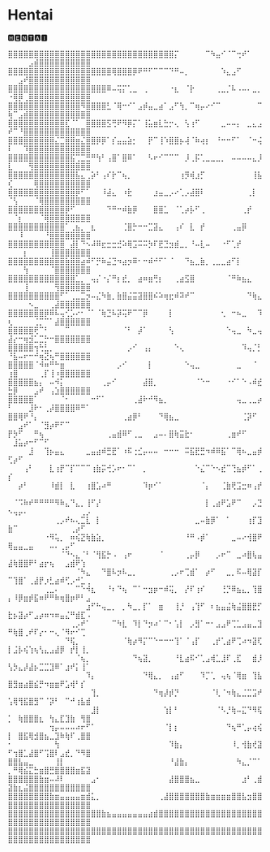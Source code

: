 # Hentai
🅷🅴🅽🆃🅰🅸

⣿⣿⣿⣿⣿⣿⣿⣿⣿⣿⣿⣿⣿⣿⣿⣿⣿⣿⣿⣿⣿⣿⣿⣿⣿⣿⣿⣿⣿⣿⣿⣿⡍⠀⠀⠀⠀⠀⠉⠳⣤⠊⠈⠉⢒⠞⠁⠀⠀⠀⠀⠀⠀⣠⣾⣿⣿⣿⣿⣿⣿⣿⣿⣿⣿
⣿⣿⣿⣿⣿⣿⣿⣿⣿⣿⣿⣿⣿⣿⣿⣿⣿⣿⣿⣿⢿⣿⣿⣿⡿⠟⠛⠋⠉⠉⠉⠙⠛⠤⡀⠀⠀⠀⠀⠀⠀⠱⣄⣠⠋⠀⠀⠀⠀⠀⠀⣠⠞⣿⣿⣿⣿⣿⣿⣿⣿⣿⣿⣿⣿
⣿⣿⣿⣿⣿⣿⣿⣿⣿⣿⣿⣿⣿⣿⣿⣿⣿⣿⣿⠿⠤⢭⡍⢁⣀⠀⢀⠀⠀⠀⠀⠐⣆⠀⠈⡗⠀⠀⠀⠀⢀⣀⡈⠧⠠⠤⠄⣀⡀⠐⢿⡿⢀⣿⣿⣿⣿⣿⣿⣿⣿⣿⣿⣿⣿
⣿⣿⣿⣿⣿⣿⣿⣿⣿⣿⣿⣿⣿⣿⠻⣿⣿⣿⣿⣃⠈⢿⠒⠊⠁⣠⡾⣤⣀⣴⠁⣠⠋⢳⡀⠉⢶⡤⠔⠊⠉⠀⠀⠀⠀⠀⠀⠀⠉⢷⠉⣠⣾⣿⣿⣿⣿⣿⣿⣿⣿⣿⣿⣿⣿
⣿⣿⣿⣿⣿⣿⣿⣿⣿⣿⣿⣏⠈⠁⠀⣿⣿⣿⣿⣫⢛⠟⠻⡿⡍⠁⢸⣥⣶⣇⣓⡒⢄⠀⢣⢰⠋⠀⠀⠀⠀⣀⠤⠤⡄⠀⣀⣄⣠⠞⠉⠘⣿⣿⣿⣿⣿⣿⣿⣿⣿⣿⣿⣿⣿
⣿⣿⣿⣿⣿⣿⣿⣿⣿⣌⣉⣿⣿⣶⣌⣿⣿⡿⡿⠁⡎⣤⣤⣵⡂⠀⠀⡟⠉⢸⠱⣿⣿⡦⢼⠈⠷⢴⡆⠀⠘⠒⠒⠋⠁⠀⠈⠒⢬⠇⠀⠀⠹⣿⣿⣿⣿⣿⣿⣿⣿⣿⣿⣿⣿
⣿⣿⣿⣿⣿⣿⣿⣿⣿⣿⣿⣿⣯⢉⣉⣛⠛⢳⠃⢠⣿⠁⣿⠿⠁⠀⠀⠣⠖⠊⠉⠉⠉⠀⡸⢀⡯⢁⣀⣀⣀⡀⠀⠤⠤⠤⠤⣄⡸⣇⠀⠀⠀⢻⣿⣿⣿⣿⣿⣿⣿⣿⣿⣿⣿
⣿⣿⣿⣿⣿⣿⣿⣿⣿⣿⣿⣿⣿⣧⣄⢀⡵⠃⢠⠎⡗⠉⢦⡀⠀⠀⠀⠀⠀⠀⠀⠀⠀⢰⡻⢾⣰⡋⠀⠀⠀⠀⠀⠀⠀⠀⠀⢸⣧⢎⠀⠀⠀⠀⢿⣿⣿⣿⣿⣿⣿⣿⣿⣿⣿
⣿⣿⣿⣿⣿⣿⣿⣿⣿⣿⣿⣿⣿⡿⠋⠁⠀⠀⠸⣼⣄⠀⠰⣗⠀⠀⠀⠀⣰⣤⣀⡠⠔⢁⡠⣼⣿⠇⠀⠀⠀⠀⠀⠀⠀⠀⢀⡇⠀⠈⢣⠀⠀⠀⠈⢿⣿⣿⣿⣿⣿⣿⣿⣿⣿
⣿⣿⣿⣿⣿⣿⣿⣿⣿⣿⣿⡿⠋⠀⠀⠀⠀⠀⠀⠙⠛⠒⠾⣷⡿⠀⠀⠀⣿⣿⣁⠀⠈⢁⡴⡧⠋⢀⠀⠀⠀⠀⠀⠀⠀⢀⡞⠀⠀⠀⠈⡆⠀⠀⠀⠈⢿⣿⣿⣿⣿⣿⣿⣿⣿
⣿⣿⣿⣿⣿⣿⣿⣿⣿⣿⣿⠁⢀⣦⡀⠀⣆⠀⠀⠀⠀⠀⢈⣿⡓⠒⠒⣉⣽⣄⠀⠀⢠⠎⠀⣇⠀⡞⠀⠀⠀⠀⠀⢀⣤⡿⠀⠀⠀⠀⠀⠸⠀⠀⠀⠀⠘⣿⣿⣿⣿⣿⣿⣿⣿
⣿⣿⣿⣿⣿⣿⣿⣿⣿⣿⣿⠀⣼⡇⠙⠢⠼⠿⣖⣒⣒⣚⠵⢿⣩⠭⠭⡳⠏⣟⣙⣲⣾⣀⡀⠘⠤⣇⠤⠀⠀⠐⠋⢁⡞⠀⠀⠀⠀⠀⠀⠀⡆⠀⠀⠀⠀⢸⣿⣿⣿⣿⣿⣿⣿
⣿⣿⣿⣿⣿⣿⣿⣿⣿⣿⣿⣷⣿⣿⣴⠾⠋⡛⠷⣬⣙⠲⣴⡲⠿⠂⠒⠾⠚⠋⠁⠈⠀⠀⠙⣦⣀⣷⡀⢀⣀⣀⣴⠋⡇⠀⠀⠀⠀⠀⠀⠀⢳⠀⠀⠀⠀⠈⣿⣿⣿⣿⣿⣿⣿
⣿⣿⣿⣿⣿⣿⣿⣿⣿⣿⣿⣿⣿⣁⡀⠀⢤⡌⠐⡌⠛⡆⣞⡀⠀⣴⠶⣶⢛⡆⠀⠀⢀⣴⣫⣿⠀⠀⠀⠀⠀⠀⠈⠛⠷⣦⣄⠀⠀⠀⠀⠀⢸⠀⠀⠀⠀⠀⢻⣿⣿⣿⣿⣿⣿
⣿⣿⣿⣿⣿⣿⣿⣿⣿⣿⠋⠁⢀⣀⣉⡲⠤⣌⠳⣷⡀⣷⣿⣬⣭⣽⣿⣿⠮⠵⢶⣖⠾⠽⠞⠉⠀⠀⠀⠀⠀⠀⠀⠀⠀⠀⠙⢷⣄⠀⠀⠀⠀⠢⣀⠀⠀⢀⣼⣿⣿⣿⣿⣿⣿
⣿⣿⣿⣿⣿⣿⣿⡿⠿⠧⢤⢊⡡⠔⠂⠈⠁⠈⢷⣙⠧⡽⢭⠟⠉⠉⡿⠀⠀⠀⠀⡇⠀⠀⠀⠀⠀⠀⠀⠀⠀⢂⠀⠒⠦⣀⠀⠀⠹⢆⠀⠀⠀⠀⢈⡉⠉⠁⣼⣿⣿⣿⣿⣿⣿
⣿⣿⣿⣿⣿⢟⠉⠃⠀⠀⠀⠉⠀⠀⠀⠀⠀⠀⠀⠀⠀⠀⠈⠃⠀⡼⠁⠀⠀⠀⠀⢣⠀⠀⠀⠀⠀⠀⠀⠀⠀⠀⠑⢤⣀⠀⠳⣀⢤⣼⡔⠒⢶⣺⣁⣉⡓⠒⣿⣿⣿⣿⣿⣿⣿
⣿⣿⣿⣿⣿⢲⢓⣃⡀⠀⠀⠀⠀⠀⠀⠀⠀⠀⠀⠀⠀⠀⠀⡠⠊⠀⢠⡄⠀⠀⠀⠀⠑⢄⠀⠀⠀⠀⠀⠀⠀⠀⠀⠀⠀⠹⢤⡈⡃⠘⣧⠤⠖⠒⠚⢶⣝⢦⠛⣿⣿⣿⣿⣿⣿
⣿⣿⣿⣿⣿⠈⠺⠶⠛⠓⣶⠀⠀⠀⠀⠀⠀⠀⠀⠀⠀⡠⠊⠀⠀⠀⠀⡇⠀⠀⠀⠀⠀⠀⠑⢤⣀⠀⠀⠀⠀⠀⠀⠀⣀⠀⠀⠈⠀⢰⣿⠀⠀⠀⠀⢀⡏⢸⠰⣿⣿⣿⣿⣿⣿
⣿⣿⣿⣿⣿⣦⡄⠀⠤⠺⡅⠀⠀⠀⠀⠀⠀⠀⢀⡤⠊⠀⠀⠀⠀⠀⣼⣿⡀⠀⠀⠀⠀⠀⠀⠀⠈⠑⠒⠀⠀⠀⠐⠊⠁⠑⠠⠾⣞⣓⡿⠀⠀⠀⣠⠞⠀⢠⣱⣿⣿⣿⣿⣿⣿
⣿⣿⣿⣿⣿⠁⠀⠀⠀⠀⠈⠂⠀⠀⠀⠀⠒⠋⠁⠀⠀⠀⠀⠀⢀⣼⠗⠚⠻⣦⡀⠀⠀⠀⠀⠀⠀⠀⠀⠀⠀⠀⠀⠀⢤⣀⢀⣀⡴⠃⠀⠀⠀⣸⠗⠂⢀⡼⣿⣿⣿⣿⠿⠛⠁
⣿⣿⢿⠟⠘⡄⠀⠀⠀⠀⠀⠀⠀⠀⠀⠀⠀⠀⠀⠀⠀⠀⢀⣴⡿⠃⠀⠀⠀⠙⢿⣦⣀⠀⠀⠀⠀⠀⠀⠀⠀⠀⠀⠀⠀⢈⡽⠋⠀⠀⠀⣠⠞⠁⠀⠈⣻⡴⠟⠋⠉⠀⠀⠀⠀
⡟⡳⠋⠀⠀⠛⢦⠀⠀⠀⠀⠀⠀⠀⠀⠀⠀⠀⠀⢀⣤⣾⠿⠋⢀⣀⠀⠀⣠⠤⠄⣿⢷⣭⣗⠂⠀⠀⠀⠀⠀⠀⢀⣶⠞⠋⠀⠀⠀⠀⣸⣥⡴⠒⠋⠉⠋⠀⠀⠀⠀⠀⠀⠀⠀
⠀⠀⠀⠀⣸⠀⠀⢹⡦⣤⣄⠀⠀⠀⠀⣀⣤⣴⠾⣛⣟⠁⠰⠯⢐⣊⡤⠤⠤⠀⠒⠒⠒⠀⠭⣯⣟⣛⠲⠾⠿⣯⠁⠉⢿⠦⣀⣤⡾⢋⡴⠋⠀⠀⠀⠀⠀⠀⠀⠀⠀⠀⠀⠀⠀
⠀⠀⠀⢠⠃⠀⠀⠀⣇⢰⡟⠉⡏⠉⠉⠉⢰⣷⡭⢚⡡⠖⠂⠉⠁⠀⡀⠀⠀⠀⠀⠀⠀⠀⠀⠀⠑⣌⠉⠑⠢⣞⠉⢙⣦⡾⠋⠁⢀⡎⠀⠀⠀⠀⠀⠀⠀⠀⠀⠀⠀⠀⠀⠀⠀
⠀⠀⡴⠃⠀⠀⠀⠀⠸⣾⡇⠀⣇⠀⠀⢰⣿⣡⠴⠛⠀⠀⠀⠀⠀⠀⠹⡶⠊⠁⠀⠀⠀⠀⠀⠀⠀⠈⡄⠀⠀⢈⣷⢟⣩⣒⠶⢠⡞⠀⠀⠀⠀⠀⠀⠀⠀⠀⠀⠀⠀⠀⠀⠀⠀
⠀⠈⠩⠷⠞⠛⠛⠛⠛⠻⠷⣄⠙⣄⡀⢸⠋⡜⠀⠀⠀⠀⠀⠀⠀⠀⠀⠀⠀⠀⠀⠀⠀⠀⠀⠀⠀⠀⡇⢀⣴⠟⣡⠟⠉⠀⠀⡠⣙⠢⢤⡤⠄⠀⠀⠀⠀⠀⠀⠀⠀⠀⠀⢀⡠
⠀⠀⠀⠀⠀⠀⠀⠀⠀⢀⡠⠞⠦⢄⣉⣇⠀⡇⠀⠀⠀⠀⠀⠀⠀⠀⠀⠀⠀⠀⠀⠀⠀⠀⠀⠀⣀⠤⣷⡿⠁⠀⠁⠀⠀⠀⢰⡏⣹⣷⠉⠀⠀⠀⠀⠀⠀⠀⠀⠀⠀⢀⡴⠋⠀
⠀⠀⠀⠀⠀⠀⠀⠐⠻⢥⡀⠀⠶⢮⣝⢷⣷⣵⡀⠀⠀⠀⠀⠀⠀⠀⠀⠀⠀⠀⠀⠀⠀⠀⠘⠛⠠⡾⠁⠀⠀⠀⠀⣀⠤⠔⢺⣿⠟⢿⣤⣤⣀⣤⠀⠀⠀⠤⠄⢀⡤⠋⠀⠀⠀
⠀⠀⠀⠀⠀⠀⠀⠀⠀⠀⠈⠙⠢⣄⠈⠃⠈⢻⣯⡓⠠⠀⢠⠖⠀⠀⠀⠀⠀⠈⠀⠀⠀⠀⢀⡤⡿⠀⠀⠀⡠⠖⠉⠀⣀⠴⣿⢧⣤⣼⢷⣿⣿⠟⠃⣴⡖⢦⠀⠀⣠⣾⠟⢱⠀
⠀⠀⠀⠀⠀⠀⠀⠀⠀⠀⠀⠀⠀⠈⠳⣄⠀⠀⠙⣿⠧⡲⠧⣀⡀⠀⠀⠀⠀⠀⠀⢀⡠⠖⢉⣾⠁⠀⡴⠋⠀⠀⣀⡀⠯⠤⢿⣽⡏⠉⢹⣿⠁⢀⣼⡟⡰⣃⣴⠾⢋⡠⠚⣁⢀
⠀⠀⠀⠀⠀⠀⠀⢀⣀⠄⠀⠀⠀⠉⠑⠺⣆⠀⠀⠘⠆⠙⢦⠀⠉⠁⠒⣲⡶⠒⠾⢭⡀⠀⡜⠏⢰⠎⠀⠀⠀⢘⡙⠿⣦⣄⡀⢹⣿⡄⠸⡿⣶⡾⣯⠶⠟⠛⠷⢶⣿⡶⠟⠃⣠
⠀⠀⠀⠀⠀⠀⠀⠀⠀⠀⠀⠀⠀⠀⠀⣰⠋⠓⢤⣀⡀⠀⡀⠳⣀⡀⡏⠁⠀⣶⠀⠀⢸⡘⠀⢠⢹⠋⠀⠆⣦⣤⣬⢷⣬⣿⣿⣟⡋⣗⡦⣽⡴⠋⣠⡴⠶⠲⠶⣤⣌⠛⣾⣏⠠
⠀⠀⠀⠀⠀⠀⠀⠀⠀⠀⠀⠀⢀⡠⠞⠁⠀⠀⠀⠀⠉⠳⣇⠀⠹⡇⠙⡲⠴⠁⠉⠂⢡⡇⠀⡠⣻⠁⠒⠂⣠⣠⠟⢉⣁⣠⣤⣀⣹⠛⢷⣿⢀⠞⠏⡔⠂⠒⢄⠈⠻⠖⠊⢉⠀
⠀⠀⠀⠀⠀⠀⠀⠀⠀⠀⠀⠙⢯⡀⠀⠀⠀⠀⠀⠀⠀⠀⠈⢷⡴⠻⡍⠉⠑⠒⠒⠒⢹⠁⠈⢠⡏⠀⠀⢀⡞⢁⣴⠟⢉⠴⠲⣽⢏⡇⣨⡧⢮⢱⢦⢣⣄⣠⣼⡿⠀⡞⡇⢸⡀
⠀⠀⠀⠀⠀⠀⠀⠀⠀⠀⠀⠀⠀⠈⢦⡀⠀⠀⠀⠀⠀⠀⠀⠀⠙⢦⣽⡀⠀⠀⠀⠀⠘⣇⣴⠯⠊⢁⣠⢾⣁⣸⠏⢀⣏⠀⠀⣾⡸⢣⡳⣄⡼⣼⡦⣉⣉⣹⠿⠁⣰⠞⡅⢸⠁
⠀⠀⠀⠀⠀⠀⠀⠀⠀⠀⠀⠀⠀⠀⠀⠹⡄⠀⠀⠀⠀⠀⠀⠀⠀⠀⠙⢿⣄⡀⠀⢠⣴⠋⠀⠀⠀⠹⡉⢁⠀⢤⢦⠈⢿⣶⠀⢹⣧⣿⣻⣶⣴⣿⣮⡛⠲⣶⣶⠟⣡⢾⠃⡎⠀
⠀⠀⠀⠀⠀⠀⠀⠀⠀⠀⠀⠀⠀⠀⠀⠀⢹⡀⠀⠀⠀⠀⠀⠀⠀⠀⠀⠀⠙⢶⡼⡾⡙⠀⠀⠀⠀⠀⠀⠈⢇⠈⠲⢷⣄⣈⣉⣩⠞⢡⢿⢻⣯⣿⣻⠉⠈⡽⠃⠀⠉⠚⢰⣧⣾
⠀⠀⠀⠀⠀⠀⠀⠀⠀⠀⠀⠀⠀⠀⠀⠀⣸⡇⠀⠀⠀⠀⠀⠀⠀⠀⠀⠀⠀⠀⢱⡇⠃⠀⠀⠀⠀⠀⠀⠀⠈⠣⡘⢷⠤⣍⠙⠻⢯⡁⠀⢷⣿⣿⣿⣆⠀⢳⣄⣏⣹⣷⠀⢻⣿
⠀⠀⠀⠀⠀⠀⠀⠀⢲⡤⠤⠤⠤⠴⠖⠋⠁⠀⠀⠀⠀⠀⠀⠀⠀⠀⠀⠀⠀⠀⠈⡇⡆⠀⠀⠀⠀⠀⠀⠀⠀⠀⠙⢦⠛⢁⡤⢴⢮⡇⠀⣿⣯⢿⣺⣿⣦⣀⣹⠷⢷⠏⢀⣿⣿
⠂⠀⠀⠀⠀⠀⠀⠀⠀⢳⠀⠀⠀⠀⠀⠀⠀⠀⠀⠀⠀⠀⠀⠀⠀⠀⠀⠀⠀⠀⠀⠹⣷⡄⠀⠀⠀⠀⠀⠀⠀⠀⠀⠸⡀⢺⣷⢞⣽⠋⢲⣿⣁⣼⣿⠋⢩⣿⠇⣠⣞⡀⠙⠻⣿
⣿⣿⣧⣤⣀⠀⠀⠀⠀⢸⡇⠀⠀⠀⠀⠀⠀⠀⠀⠀⠀⠀⠀⠀⠀⠀⠀⠀⠀⠀⠀⠘⣼⣷⡄⠀⠀⠀⠀⠀⠀⠀⠀⠀⠳⣄⡈⠉⠁⡀⠛⢿⣮⣍⣓⣶⣿⣛⣿⣿⣿⣿⣶⣯⣽
⣿⣿⣿⣿⣿⣿⣷⣶⠤⠼⠇⠀⠀⠀⠀⠀⣠⠂⠀⠀⠀⠀⠀⠀⠀⠀⠀⠀⠀⠀⠀⣼⣿⣿⣿⣦⣀⠀⠀⠀⠀⠀⠀⠀⠀⣰⠃⢀⣾⣽⣷⣆⣬⣿⣿⣿⣿⣿⣿⣿⣿⣿⣿⣿⣿
⣿⣿⣿⣿⣿⣿⣿⣿⣷⣶⣤⣤⣤⣤⣶⣾⣅⡀⠀⠀⠀⠀⠀⠀⠀⠀⠀⠀⠀⢀⣼⣿⣿⣿⣿⣿⣿⣿⣷⣶⣶⣶⣶⣿⣿⣧⣲⣿⣿⣿⣿⣿⣿⣿⣿⣿⣿⣿⣿⣿⣿⣿⣿⣿⣿
⣿⣿⣿⣿⣿⣿⣿⣿⣿⣿⣿⣿⣿⣿⣿⣿⣿⣿⣷⣦⣤⣤⣤⣤⣤⣤⣤⣴⣾⣿⣿⣿⣿⣿⣿⣿⣿⣿⣿⣿⣿⣿⣿⣿⣿⣿⣿⣿⣿⣿⣿⣿⣿⣿⣿⣿⣿⣿⣿⣿⣿⣿⣿⣿⣿
⣿⣿⣿⣿⣿⣿⣿⣿⣿⣿⣿⣿⣿⣿⣿⣿⣿⣿⣿⣿⣿⣿⣿⣿⣿⣿⣿⣿⣿⣿⣿⣿⣿⣿⣿⣿⣿⣿⣿⣿⣿⣿⣿⣿⣿⣿⣿⣿⣿⣿⣿⣿⣿⣿⣿⣿⣿⣿⣿⣿⣿⣿⣿⣿⣿
